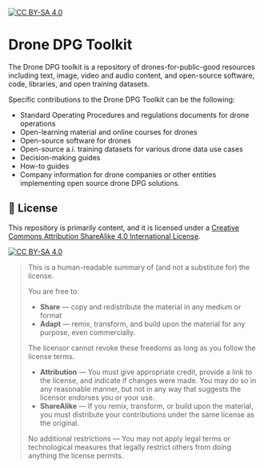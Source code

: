 [![CC BY-SA 4.0][cc-by-sa-shield]](LICENSE.md)

# Drone DPG Toolkit

The Drone DPG toolkit is a repository of drones-for-public-good resources including text, image, video and audio content, and open-source software, code, libraries, and open training datasets. 

Specific contributions to the Drone DPG Toolkit can be the following:

* Standard Operating Procedures and regulations documents for drone operations
* Open-learning material and online courses for drones 
* Open-source software for drones
* Open-source a.i. training datasets for various drone data use cases
* Decision-making guides 
* How-to guides 
* Company information for drone companies or other entities implementing open source drone DPG solutions.

## :memo: License

This repository is primarily content, and it is licensed under a [Creative Commons Attribution ShareAlike 4.0 International License](LICENSE.md).

[![CC BY-SA 4.0][cc-by-sa-image]](LICENSE.md)

> This is a human-readable summary of (and not a substitute for) the license.
> 
> You are free to:
> * **Share** — copy and redistribute the material in any medium or format
> * **Adapt** — remix, transform, and build upon the material for any purpose, even commercially.
> 
> The licensor cannot revoke these freedoms as long as you follow the license terms.
> 
> * **Attribution** — You must give appropriate credit, provide a link to the license, and indicate if changes were made. You may do so in any reasonable manner, but not in any way that suggests the licensor endorses you or your use.
> * **ShareAlike** — If you remix, transform, or build upon the material, you must distribute your contributions under the same license as the original.
>
> No additional restrictions — You may not apply legal terms or technological measures that legally restrict others from doing anything the license permits.

[cc-by-sa-image]: https://licensebuttons.net/l/by-sa/4.0/88x31.png
[cc-by-sa-shield]: https://img.shields.io/badge/License-CC%20BY--SA%204.0-blue.svg
